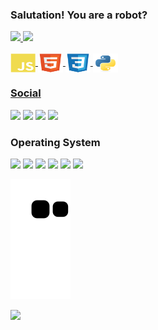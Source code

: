 <!--
- 🔭 I’m currently working on ...
- 🌱 I’m currently learning ...
- 👯 I’m looking to collaborate on ...
- 🤔 I’m looking for help with ...
- 💬 Ask me about ...
- 📫 How to reach me: ...
- 😄 Pronouns: ...
- ⚡ Fun fact: ...
-->
### Salutation! You are a robot?
<div>
 <div>
  <a href="https://github.com/Kaique902">
  <img height="160em" src="https://github-readme-stats.vercel.app/api?username=Kaique902&show_icons=true&theme=midnight-purple&include_all_commits=true&count_private=true"/>
  <img height="160em" src="https://github-readme-stats.vercel.app/api/top-langs/?username=Kaique902&layout=compact&langs_count=7&theme=midnight-purple"/>
</div>
<div style="display: inline_block"><br>
  <img align="center" alt="Rafa-Js" height="30" width="40" src="https://raw.githubusercontent.com/devicons/devicon/master/icons/javascript/javascript-plain.svg">
  <img align="center" alt="Rafa-HTML" height="30" width="40" src="https://raw.githubusercontent.com/devicons/devicon/master/icons/html5/html5-original.svg">
  <img align="center" alt="Rafa-CSS" height="30" width="40" src="https://raw.githubusercontent.com/devicons/devicon/master/icons/css3/css3-original.svg">
  <img align="center" alt="Rafa-Python" height="30" width="40" src="https://raw.githubusercontent.com/devicons/devicon/master/icons/python/python-original.svg">
 
</div>
  
### Social
 
<div style="display: inline_block"> 
  <a href="https://www.linkedin.com/in/kaique902/" target="_blank"><img src="https://img.shields.io/badge/-LinkedIn-%230077B5?style=for-the-badge&logo=linkedin&logoColor=white" target="_blank"></a>
  <a href="https://kaique902.medium.com/"><img src="https://img.shields.io/badge/Medium-12100E?style=for-the-badge&logo=medium&logoColor=white" target="_blank"></a>
  <a href="mailto:Kaique902@pm.me" target="_blank"><img src="https://img.shields.io/badge/ProtonMail-8B89CC?style=for-the-badge&logo=protonmail&logoColor=white" target="_blank"></a>
  <a href="https://github.com/Kaique902" target="_blank"><img src="https://img.shields.io/badge/GitHub-100000?style=for-the-badge&logo=github&logoColor=white" target="_blank"></a>
</div>
 
### Operating System

<div style="display: inline_block">
  <a href="https://github.com/Kaique902"><img src="https://img.shields.io/badge/Debian-A81D33?style=for-the-badge&logo=debian&logoColor=white"></a>
  <a href="https://github.com/Kaique902"><img src="https://img.shields.io/badge/Fedora-294172?style=for-the-badge&logo=fedora&logoColor=white"></a>
  <a href="https://github.com/Kaique902"><img src="https://img.shields.io/badge/Tails%20-56347C?&style=for-the-badge&logo=tails&logoColor=white"></a>
  <a href="https://github.com/Kaique902"><img src="https://img.shields.io/badge/Linux-FCC624?style=for-the-badge&logo=linux&logoColor=white"></a>
  <a href="https://github.com/Kaique902"><img src="https://img.shields.io/badge/Windows-0078D6?style=for-the-badge&logo=windows&logoColor=white"></a>
  <a href="https://github.com/Kaique902"><img src="https://img.shields.io/badge/Kali_Linux-557C94?style=for-the-badge&logo=kali-linux&logoColor=white"></a>
</div>
  
<div style="display: inline_block">
 
</div style="display: inline_block">

 ![Snake animation](https://github.com/kaique902/kaique902/blob/output/github-contribution-grid-snake.svg)
 
  <div style="display: inline_block">
  <a href="https://www.buymeacoffee.com/kaique902" target="_blank">
    <img src="https://uc80e5ba3058c2d15b2a77972a8b.previews.dropboxusercontent.com/p/thumb/ABqfXvj168prq2-g5N0RCb7TfaRIdVIEeNpODM9wVzNe1aa86Z3ly0QRTyCZ8JfVVao3yigtnk72n66o4pWW36W3kliUYaXeP6oqk2LWzJJoyFYjM3x-cPbdaTOb3jUku2FPXax4mHroNV3qwsO-O2b14fg2AVy65ebvK-TeW2FDyoapCPrs9zmPLhqNKtG3cTijbTIGJyriNaseWFsn8B4ARWiFoePNZHW4yO3qHC9nQBLsSjqBktLNsiDHKoQ4E7rJtzhWRwZ1par3V6XKoTFnrCO3yBIVlc1fJhlFsrGjtjqWAlN7f1xrhAwEkBKMN26EdVekFSpWXnEZ2Lgq8wbdqXsoyxgGvg0JYwTpsTg1YhC6KLOYF5-Y0zbjwaD_NMk/p.png" width="111">
   </a>
</div>
  
</div>
